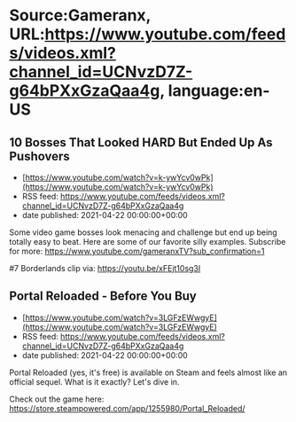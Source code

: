 # Source:Gameranx, URL:https://www.youtube.com/feeds/videos.xml?channel_id=UCNvzD7Z-g64bPXxGzaQaa4g, language:en-US

## 10 Bosses That Looked HARD But Ended Up As Pushovers
 - [https://www.youtube.com/watch?v=k-ywYcv0wPk](https://www.youtube.com/watch?v=k-ywYcv0wPk)
 - RSS feed: https://www.youtube.com/feeds/videos.xml?channel_id=UCNvzD7Z-g64bPXxGzaQaa4g
 - date published: 2021-04-22 00:00:00+00:00

Some video game bosses look menacing and challenge but end up being totally easy to beat. Here are some of our favorite silly examples.
Subscribe for more: https://www.youtube.com/gameranxTV?sub_confirmation=1

#7 Borderlands clip via: https://youtu.be/xFEjt10sg3I

## Portal Reloaded - Before You Buy
 - [https://www.youtube.com/watch?v=3LGFzEWwgyE](https://www.youtube.com/watch?v=3LGFzEWwgyE)
 - RSS feed: https://www.youtube.com/feeds/videos.xml?channel_id=UCNvzD7Z-g64bPXxGzaQaa4g
 - date published: 2021-04-22 00:00:00+00:00

Portal Reloaded (yes, it's free) is available on Steam and feels almost like an official sequel. What is it exactly? Let's dive in.

Check out the game here: https://store.steampowered.com/app/1255980/Portal_Reloaded/

